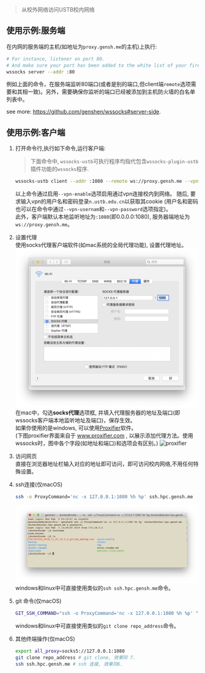 > 从校外网络访问USTB校内网络

## 使用示例:服务端
 在内网的服务端的主机(如地址为`proxy.gensh.me`的主机)上执行:
 ```bash
 # For instance, listener on port 80.
 # And make sure your port has been added to the white list of your firewall.
 wssocks server --addr :80
 ```
 例如上面的命令，在服务端监听80端口(或者是别的端口,但client端`remote`选项需要和其相一致)。另外，需要确保你监听的端口已经被添加到主机防火墙的白名单列表中。

 see more: https://github.com/genshen/wssocks#server-side.

## 使用示例:客户端
1. 打开命令行,执行如下命令,运行客户端:
   > 下面命令中, `wssocks-ustb`可执行程序均指代包含`wssocks-plugin-ustb`插件功能的`wssocks`程序.
   ```bash
   wssocks-ustb client --addr :1080 --remote ws://proxy.gensh.me --vpn-enable
   ```
   以上命令通过启用`--vpn-enable`选项启用通过vpn连接校内到网络。
   随后, 要求输入vpn的用户名和密码登录`n.ustb.edu.cn`以获取其cookie (用户名和密码也可以在命令中通过`--vpn-usernam`和`--vpn-password`选项指定)。  
   此外，客户端默认本地监听地址为`:1080`(即0.0.0.0:1080), 服务器端地址为`ws://proxy.gensh.me`。

2. 设置代理  
  使用socks代理客户端软件(如mac系统的全局代理功能), 设置代理地址。
  ![](asserts/mac-proxy.png)
  在mac中，勾选**socks代理**选项框, 并填入代理服务器的地址及端口(即wssocks客户端本地监听地址及端口)，保存生效。  
  如果你使用的是windows, 可以使用[Proxifier](https://www.proxifier.com/)软件。  
  (下图proxifier界面来自于  www.proxifier.com , 以展示添加代理方法。使用wssocks时，图中各个字段(如地址和端口)和选项会有区别。)
  ![proxifier](https://www.proxifier.com/screenshots/proxy.png)

3. 访问网页  
  直接在浏览器地址栏输入对应的地址即可访问，即可访问校内网络,不用任何特殊设置。

4. ssh连接(仅macOS)
   ```bash
   ssh -o ProxyCommand='nc -x 127.0.0.1:1080 %h %p' ssh.hpc.gensh.me
   ```
   ![](asserts/ssh-example.png)  
   windows和linux中可直接使用类似的`ssh ssh.hpc.gensh.me`命令。

5. git 命令(仅macOS)
   ```bash
   GIT_SSH_COMMAND="ssh -o ProxyCommand='nc -x 127.0.0.1:1080 %h %p' " git clone repo_address
   ```
   windows和linux中可直接使用类似的`git clone repo_address`命令。

6. 其他终端操作(仅macOS)
   ```bash
   export all_proxy=socks5://127.0.0.1:1080
   git clone repo_address # git clone, 效果同 7.
   ssh ssh.hpc.gensh.me # ssh 连接, 效果同6.
   ```
